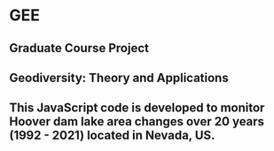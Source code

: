 # GEE
## Graduate Course Project
## Geodiversity: Theory and Applications
## This JavaScript code is developed to monitor Hoover dam lake area changes over 20 years (1992 - 2021) located in Nevada, US.
